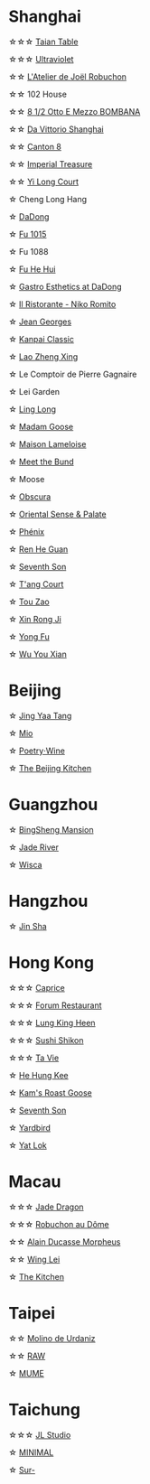 # Shanghai
☆☆☆ [Taian Table](https://www.instagram.com/p/C0q2OuKrVGN/?hl=en)

☆☆☆ [Ultraviolet](https://www.instagram.com/p/C0gJ6dcOZZI/?hl=en)

☆☆ [L'Atelier de Joël Robuchon](https://www.instagram.com/p/C4V1WtExgpt/?hl=en)

☆☆ 102 House 

☆☆ [8 1/2 Otto E Mezzo BOMBANA](https://www.instagram.com/p/C0qpVCpuNSh/?hl=en)

☆☆ [Da Vittorio Shanghai](https://www.instagram.com/p/C4U_0W3uVhg/?hl=en)

☆☆ [Canton 8](https://www.instagram.com/p/C0ddV7qOfmn/?hl=en)

☆☆ [Imperial Treasure](https://www.instagram.com/p/C4TOrKIxYqc/?hl=en)

☆☆ [Yi Long Court](https://www.instagram.com/p/C4dXH7HLj-7/?hl=en)

☆ Cheng Long Hang

☆ [DaDong](https://www.instagram.com/p/C4ku-xprxeF/?hl=en)

☆ [Fu 1015](https://www.instagram.com/p/DAgOlXKyTbt/?hl=en)

☆ Fu 1088

☆ [Fu He Hui](https://www.instagram.com/p/C0gWAZJue3A/?hl=en)

☆ [Gastro Esthetics at DaDong](https://www.instagram.com/p/C4eGYYfS2ge/?hl=en)

☆ [Il Ristorante - Niko Romito](https://www.instagram.com/p/C4bEw-ARXJz/?hl=en)

☆ [Jean Georges](https://www.instagram.com/p/C4Yakg1JOda/?hl=en)

☆ [Kanpai Classic](https://www.instagram.com/p/C4bLu4zvZub/?hl=en)

☆ [Lao Zheng Xing](https://www.instagram.com/p/C4iJjYKrMb4/?hl=en)

☆ Le Comptoir de Pierre Gagnaire

☆ Lei Garden

☆ [Ling Long](https://www.instagram.com/p/DBawSo5RKkv/?hl=en)

☆ [Madam Goose](https://www.instagram.com/p/C4gM_tYR6Gq/?hl=en)

☆ [Maison Lameloise](https://www.instagram.com/p/C0lc_2zum8A/?hl=en)

☆ [Meet the Bund](https://www.instagram.com/p/C1cWPr4usCp/?hl=en)

☆ Moose

☆ [Obscura](https://www.instagram.com/p/C2VsO00SSSF/?hl=en)

☆ [Oriental Sense & Palate](https://www.instagram.com/p/DB07rVax2AK/?hl=en)

☆ [Phénix](https://www.instagram.com/p/C4YdVDhP_6B/?hl=en)

☆ [Ren He Guan](https://www.instagram.com/p/C4X6vrpR7nw/?hl=en)

☆ [Seventh Son](https://www.instagram.com/p/C4i6rLMP_7s/?hl=en)

☆ [T'ang Court](https://www.instagram.com/p/DAfiVwrSNxF/?hl=en)

☆ [Tou Zao](https://www.instagram.com/p/C14VF2trX3d/?hl=en)

☆ [Xin Rong Ji](https://www.instagram.com/p/C4afF8sLKwr/?hl=en)

☆ [Yong Fu](https://www.instagram.com/p/DBwAz4UR7il/?hl=en)

☆ [Wu You Xian](https://www.instagram.com/p/DAgOCGbSnqs/?hl=en)

# Beijing
☆ [Jing Yaa Tang](https://www.instagram.com/p/C4YaCrmpSo6/?hl=en)

☆ [Mio](https://www.instagram.com/p/C0lYc5buBue/?hl=en)

☆ [Poetry‧Wine](https://www.instagram.com/p/C4bGHcIJ-Y4/?hl=en)

☆ [The Beijing Kitchen](https://www.instagram.com/p/C4eGjNtS50n/?hl=en)

# Guangzhou
☆ [BingSheng Mansion](https://www.instagram.com/p/C4YcvOSPyy2/?hl=en)

☆ [Jade River](https://www.instagram.com/p/C0lcqCruMBd/?hl=en)

☆ [Wisca](https://www.instagram.com/p/C01q9tlOnfz/?hl=en)

# Hangzhou
☆ [Jin Sha](https://www.instagram.com/p/C0vbB0WLPRM/?hl=en)

# Hong Kong
☆☆☆ [Caprice](https://www.instagram.com/p/C4Yd0Q9vu7C/?hl=en)

☆☆☆ [Forum Restaurant](https://www.instagram.com/p/C0o1Db9LGS5/?hl=en)

☆☆☆ [Lung King Heen](https://www.instagram.com/p/C0qu2sku1r4/?hl=en)

☆☆☆ [Sushi Shikon](https://www.instagram.com/p/C0vxJQfO5YS/?hl=en)

☆☆☆ [Ta Vie](https://www.instagram.com/p/C0o3I_TLB-M/?hl=en)

☆ [He Hung Kee](https://www.instagram.com/p/C4bI9pYPCBe/?hl=en)

☆ [Kam's Roast Goose](https://www.instagram.com/p/C2zevGIr6sX/?hl=en)

☆ [Seventh Son](https://www.instagram.com/p/C4gG34nxpSm/?hl=en)

☆ [Yardbird](https://www.instagram.com/p/C4iDJhqrNZL/?hl=en)

☆ [Yat Lok](https://www.instagram.com/p/C4TPJVlxCW2/?hl=en)

# Macau
☆☆☆ [Jade Dragon](https://www.instagram.com/p/C0iCr9-xy37/?hl=en)

☆☆☆ [Robuchon au Dôme](https://www.instagram.com/p/C01zNNbrMxJ/?hl=en)

☆☆ [Alain Ducasse Morpheus](https://www.instagram.com/p/C4VWJdDrxs2/?hl=en)

☆☆ [Wing Lei](https://www.instagram.com/p/C4dZ1nfr_68/?hl=en)

☆ [The Kitchen](https://www.instagram.com/p/C4Yc9QRv0Pp/?hl=en)

# Taipei
☆☆ [Molino de Urdaniz](https://www.instagram.com/p/DBfqCCDRK1l/?hl=en)

☆☆ [RAW](https://www.instagram.com/p/DBax4xixDtt/?hl=en)

☆ [MUME](https://www.instagram.com/p/C0dewZuu0ch/?hl=en)

# Taichung
☆☆☆ [JL Studio](https://www.instagram.com/p/DBawymNxmJn/?hl=en)

☆ [MINIMAL](https://www.instagram.com/p/DBbqOm3vbKx/?hl=en)

☆ [Sur-](https://www.instagram.com/p/DBYeFaBpMFH/?hl=en)
